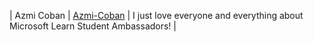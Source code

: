 | Azmi Coban | [Azmi-Coban](https://github.com/Azmi-Coban) | I just love everyone and everything about Microsoft Learn Student Ambassadors! |